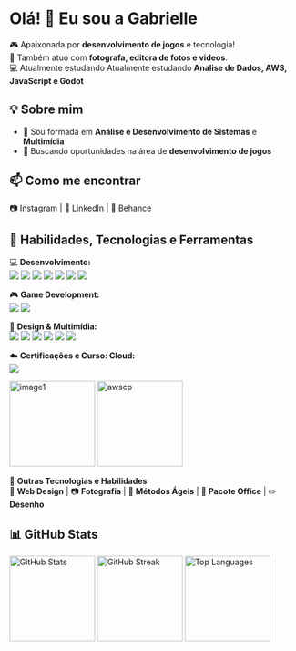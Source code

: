 # Olá! 👋 Eu sou a Gabrielle  

🎮 Apaixonada por **desenvolvimento de jogos** e tecnologia!  
📸 Também atuo com **fotografa, editora de fotos e videos**.  
💻 Atualmente estudando Atualmente estudando **Analise de Dados, AWS, JavaScript e Godot** 

## 💡 Sobre mim  
- 📍 Sou formada em **Análise e Desenvolvimento de Sistemas** e **Multimídia**  
- 🚀 Buscando oportunidades na área de **desenvolvimento de jogos**   

## 📫 Como me encontrar  
📷 [Instagram](https://www.instagram.com/gabidemedeirosf/) | 👔 [LinkedIn](https://www.linkedin.com/in/gabrielledemedeiros/) | 🎨 [Behance](https://www.behance.net/gabriellemedeiros)  

## 🚀 Habilidades, Tecnologias e Ferramentas  

💻 **Desenvolvimento:**  
<img src="https://img.shields.io/badge/Java-ED8B00?style=for-the-badge&logo=java&logoColor=white" /> <img src="https://img.shields.io/badge/Spring%20Boot-6DB33F?style=for-the-badge&logo=spring-boot&logoColor=white" /> <img src="https://img.shields.io/badge/MySQL-4479A1?style=for-the-badge&logo=mysql&logoColor=white" /> <img src="https://img.shields.io/badge/HTML-E34F26?style=for-the-badge&logo=html5&logoColor=white" /> <img src="https://img.shields.io/badge/CSS-1572B6?style=for-the-badge&logo=css3&logoColor=white" /> <img src="https://img.shields.io/badge/JavaScript-F7DF1E?style=for-the-badge&logo=javascript&logoColor=black" /> <img src="https://img.shields.io/badge/React%20Native-61DAFB?style=for-the-badge&logo=react&logoColor=black" />

🎮 **Game Development:**  
<img src="https://img.shields.io/badge/Godot-478CBF?style=for-the-badge&logo=godot-engine&logoColor=white" /> <img src="https://img.shields.io/badge/Blender-F5792A?style=for-the-badge&logo=blender&logoColor=white" />

🎨 **Design & Multimídia:**  
<img src="https://img.shields.io/badge/Photoshop-31A8FF?style=for-the-badge&logo=adobe-photoshop&logoColor=white" /> <img src="https://img.shields.io/badge/Illustrator-FF9A00?style=for-the-badge&logo=adobe-illustrator&logoColor=white" /> <img src="https://img.shields.io/badge/Lightroom-31A8FF?style=for-the-badge&logo=adobe-lightroom&logoColor=white" /> <img src="https://img.shields.io/badge/Premiere_Pro-9999FF?style=for-the-badge&logo=adobe-premiere-pro&logoColor=white" /> <img src="https://img.shields.io/badge/Adobe%20XD-FF61F6?style=for-the-badge&logo=adobe-xd&logoColor=white" /> <img src="https://img.shields.io/badge/Figma-F24E1E?style=for-the-badge&logo=figma&logoColor=white" />

☁️ **Certificações e Curso: Cloud:**  
<img src="https://img.shields.io/badge/Formação%20para%20Arquiteto%20de%20Soluções%20AWS-FF9900?style=for-the-badge&logo=amazon-aws&logoColor=white" />  
<p align="left">
    <img src="https://github.com/user-attachments/assets/e5a0cd1b-aa86-4e1e-aa79-65f787c02798" alt="image1" width="150">
    <img src="https://github.com/user-attachments/assets/f97221e7-6bcd-4b9f-ae30-f4fcf43a44ee" alt="awscp" width="150">
</p>

📂 **Outras Tecnologias e Habilidades**  
🎨 **Web Design** | 📷 **Fotografia** | 📌 **Métodos Ágeis** | 📑 **Pacote Office** | ✏️ **Desenho**


## 📊 GitHub Stats

<p align="left">
  <img src="https://github-readme-stats.vercel.app/api?username=GabrielleMFerreira&show_icons=true&theme=radical" alt="GitHub Stats" width="150">
  <img src="https://github-readme-streak-stats.herokuapp.com/?user=GabrielleMFerreira&theme=radical" alt="GitHub Streak" width="150">
  <img src="https://github-readme-stats.vercel.app/api/top-langs/?username=GabrielleMFerreira&layout=compact&theme=radical" alt="Top Languages" width="150">
</p>




